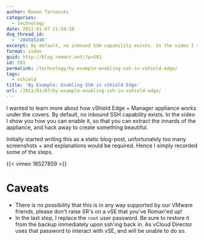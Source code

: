 ```yaml
---
author: Roman Tarnavski
categories:
  - technology
date: 2011-01-07 21:54:10
dsq_thread_id:
  - '204585246'
excerpt: By default, no inbound SSH capability exists. In the video I show you how you can enable it
format: video
guid: http://blog.romant.net/?p=581
id: 581
permalink: /technology/by-example-enabling-ssh-in-vshield-edge/
tags:
  - vshield
title: 'By Example: Enabling SSH in vShield Edge'
url: /2011/01/07/by-example-enabling-ssh-in-vshield-edge/
---
```


I wanted to learn more about how vShield Edge + Manager appliance works under the covers. By default, no inbound SSH capability exists. In the video I show you how you can enable it, so that you can extract the innards of the appliance, and hack away to create something beautiful.

Initially started writing this as a static blog-post, unfortunately too many screenshots + and explanations would be required. Hence I simply recorded some of the steps.

{{< vimeo 18527859 >}}

# Caveats

  * There is no possibility that this is in any way supported by our VMware friends, please don't raise SR's on a vSE that you've Roman'ed up!
  * In the last step, I replace the `root` user password. Be sure to restore it from the backup immediately upon ssh'ing back in. As vCloud Director uses that password to interact with vSE, and will be unable to do so.